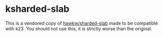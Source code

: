 # ksharded-slab

This is a vendored copy of [hawkw/sharded-slab](https://github.com/hawkw/sharded-slab) made to be compatible with k23.
You should not use this, it is strictly worse than the original.